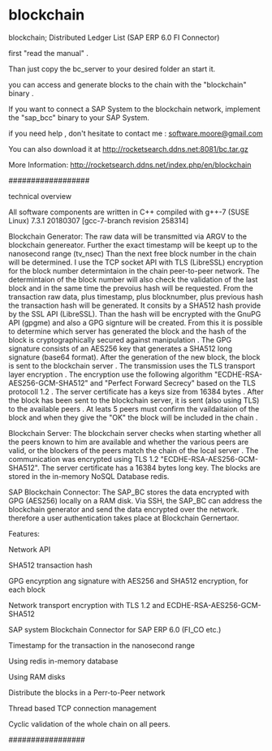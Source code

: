 # blockchain
blockchain;  Distributed Ledger List (SAP ERP 6.0 FI Connector)



first "read the manual" .

Than just copy the bc_server to your desired folder an start it.

you can access and generate blocks to the chain with the "blockchain" binary .

If you want to connect a SAP System to the blockchain network, implement the
"sap_bcc" binary to your SAP System.

if you need help , don't hesitate to contact me : 
software.moore@gmail.com

You can also download it at http://rocketsearch.ddns.net:8081/bc.tar.gz

More Information:
http://rocketsearch.ddns.net/index.php/en/blockchain

##################

technical overview

All software components are written in C++ compiled with g++-7 (SUSE Linux) 7.3.1 20180307 [gcc-7-branch revision 258314]

Blockchain Generator:
The raw data will be transmitted via ARGV to the blockchain genereator.
Further the exact timestamp will be keept up to the nanosecond range (tv_nsec)
Than the next free block number in the chain will be determined. I use the TCP socket API with
TLS (LibreSSL) encryption for the block number determintaion in the chain peer-to-peer network.
The determintaion of the block number will also check the validation of the last block and in 
the same time the prevoius hash will be requested.
From the transaction raw data, plus timestamp, plus blocknumber, plus previous hash 
the transaction hash will be generated. It consits by a SHA512 hash provide by the SSL API (LibreSSL).
Than the hash will be encrypted with the GnuPG API (gpgme) and also a GPG signture will be created.
From this it is possible to determine which server has generated the block and the hash of the block is cryptographically secured against manipulation .
The GPG signature consists of an AES256 key that generates a SHA512 long signature (base64 format).
After the generation of the new block, the block is sent to the blockchain server .
The transmission uses the TLS transport layer encryption . The encryption use the following
algorithm "ECDHE-RSA-AES256-GCM-SHA512" and "Perfect Forward Secrecy" based on the TLS protocoll 1.2 .
The server certificate has a keys size from 16384 bytes .
After the block has been sent to the blockchain server, it is sent (also using TLS) to the available peers .
At leats 5 peers must confirm the vaildaitaion of the block and when they give the "OK" the block will be
included in the chain .

Blockchain Server:
The blockchain server checks when starting whether all the peers known to him are available and whether the various peers are valid, or
the blockers of the peers match the chain of the local server .
The communication was encrypted using TLS 1.2 "ECDHE-RSA-AES256-GCM-SHA512".
The server certificate has a 16384 bytes long key.
The blocks are stored in the in-memory NoSQL Database redis.

SAP Blockchain Connector:
The SAP_BC stores the data encrypted with GPG (AES256) locally on a RAM disk.
Via SSH, the SAP_BC can address the blockchain generator and send the data encrypted over the network.
therefore a user authentication takes place at Blockchain Gernertaor.

Features:

Network API

SHA512 transaction hash

GPG encyrption ang signature with AES256 and SHA512 encryption, for each block

Network transport encryption with TLS 1.2 and ECDHE-RSA-AES256-GCM-SHA512

SAP system Blockchain Connector for SAP ERP 6.0 (FI_CO etc.)

Timestamp for the transaction in the nanosecond range

Using redis in-memory database

Using RAM disks

Distribute the blocks in a Perr-to-Peer network

Thread based TCP connection management

Cyclic validation of the whole chain on all peers.

#################
